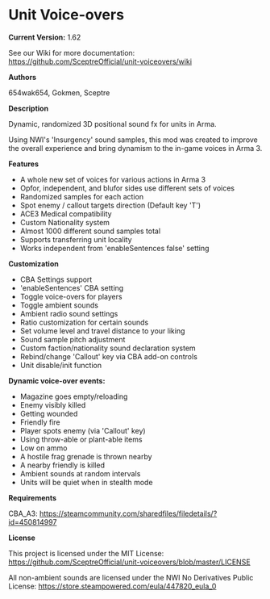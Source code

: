 # Unit Voice-overs

**Current Version:** 1.62

See our Wiki for more documentation: https://github.com/SceptreOfficial/unit-voiceovers/wiki

**Authors**

654wak654, 
Gokmen, 
Sceptre

**Description**

Dynamic, randomized 3D positional sound fx for units in Arma.

Using NWI's 'Insurgency' sound samples, this mod was created to improve the overall experience and bring dynamism to the in-game voices in Arma 3.

**Features**
- A whole new set of voices for various actions in Arma 3
- Opfor, independent, and blufor sides use different sets of voices
- Randomized samples for each action
- Spot enemy / callout targets direction (Default key 'T')
- ACE3 Medical compatibility
- Custom Nationality system
- Almost 1000 different sound samples total
- Supports transferring unit locality
- Works independent from 'enableSentences false' setting

**Customization**
- CBA Settings support
- 'enableSentences' CBA setting
- Toggle voice-overs for players
- Toggle ambient sounds
- Ambient radio sound settings
- Ratio customization for certain sounds
- Set volume level and travel distance to your liking
- Sound sample pitch adjustment
- Custom faction/nationality sound declaration system
- Rebind/change 'Callout' key via CBA add-on controls
- Unit disable/init function

**Dynamic voice-over events:**
- Magazine goes empty/reloading
- Enemy visibly killed
- Getting wounded
- Friendly fire
- Player spots enemy (via 'Callout' key)
- Using throw-able or plant-able items
- Low on ammo
- A hostile frag grenade is thrown nearby
- A nearby friendly is killed
- Ambient sounds at random intervals
- Units will be quiet when in stealth mode

**Requirements**

CBA_A3: https://steamcommunity.com/sharedfiles/filedetails/?id=450814997

**License**

This project is licensed under the MIT License: https://github.com/SceptreOfficial/unit-voiceovers/blob/master/LICENSE

All non-ambient sounds are licensed under the NWI No Derivatives Public License: https://store.steampowered.com/eula/447820_eula_0
